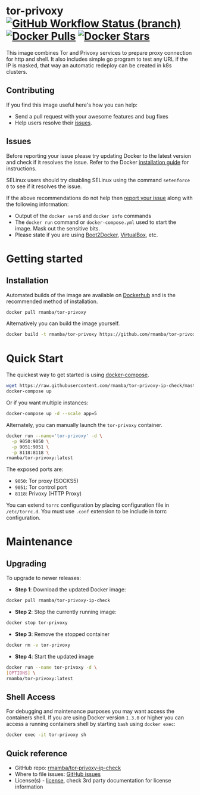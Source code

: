 # tor-privoxy [![GitHub Workflow Status (branch)](https://img.shields.io/github/actions/workflow/status/rmamba/tor-privoxy-ip-check/ci.yaml?branch=main)](https://github.com/rmamba/tor-privoxy-ip-check/actions/workflows/ci.yaml) [![Docker Pulls](https://badgen.net/docker/pulls/rmamba/tor-privoxy?icon=docker&label=pulls)](https://hub.docker.com/r/rmamba/tor-privoxy/) [![Docker Stars](https://badgen.net/docker/stars/rmamba/tor-privoxy?icon=docker&label=stars)](https://hub.docker.com/r/rmamba/tor-privoxy/)

This image combines Tor and Privoxy services to prepare proxy connection for http and shell.
It also includes simple go program to test any URL if the IP is masked, that way an automatic redeploy 
can be created in k8s clusters.

## Contributing

If you find this image useful here's how you can help:

- Send a pull request with your awesome features and bug fixes
- Help users resolve their [issues](../../issues?q=is%3Aopen+is%3Aissue).

## Issues

Before reporting your issue please try updating Docker to the latest version and check if it resolves the issue. Refer to the Docker [installation guide](https://docs.docker.com/installation) for instructions.

SELinux users should try disabling SELinux using the command `setenforce 0` to see if it resolves the issue.

If the above recommendations do not help then [report your issue](../../issues/new) along with the following information:

- Output of the `docker vers6` and `docker info` commands
- The `docker run` command or `docker-compose.yml` used to start the image. Mask out the sensitive bits.
- Please state if you are using [Boot2Docker](http://www.boot2docker.io), [VirtualBox](https://www.virtualbox.org), etc.

# Getting started

## Installation

Automated builds of the image are available on [Dockerhub](https://hub.docker.com/r/rmamba/tor-privoxy-ip-check) and is the recommended method of installation.

```bash
docker pull rmamba/tor-privoxy
```

Alternatively you can build the image yourself.

```bash
docker build -t rmamba/tor-privoxy https://github.com/rmamba/tor-privoxy-ip-check.git#main
```


# Quick Start

The quickest way to get started is using [docker-compose](https://docs.docker.com/compose/).

```bash
wget https://raw.githubusercontent.com/rmamba/tor-privoxy-ip-check/master/docker-compose.yml
docker-compose up
```

Or if you want multiple instances:
```bash
docker-compose up -d --scale app=5
```

Alternately, you can manually launch the `tor-privoxy` container.

```bash
docker run --name='tor-privoxy' -d \
  -p 9050:9050 \
  -p 9051:9051 \
  -p 8118:8118 \
rmamba/tor-privoxy:latest
```

The exposed ports are:
* <code>9050</code>: Tor proxy (SOCKS5)
* <code>9051</code>: Tor control port
* <code>8118</code>: Privoxy (HTTP Proxy)

You can extend <code>torrc</code> configuration by placing configuration file in <code>/etc/torrc.d</code>.
You must use <code>.conf</code> extension to be include in torrc configuration.

# Maintenance

## Upgrading

To upgrade to newer releases:

- **Step 1**: Download the updated Docker image:
```bash
docker pull rmamba/tor-privoxy-ip-check
```

- **Step 2**: Stop the currently running image:
```bash
docker stop tor-privoxy
```

- **Step 3**: Remove the stopped container
```bash
docker rm -v tor-privoxy
```

- **Step 4**: Start the updated image
```bash
docker run --name tor-privoxy -d \
[OPTIONS] \
rmamba/tor-privoxy:latest
```

## Shell Access

For debugging and maintenance purposes you may want access the containers shell. If you are using Docker version `1.3.0` or higher you can access a running containers shell by starting `bash` using `docker exec`:

```bash
docker exec -it tor-privoxy sh
```

## Quick reference
* GitHub repo: [rmamba/tor-privoxy-ip-check](https://github.com/rmamba/tor-privoxy-ip-check)
* Where to file issues: [GitHub issues](https://github.com/rmamba/tor-privoxy-ip-check/issues)
* License(s) - [license](https://github.com/rmamba/tor-privoxy-ip-check/blob/main/LICENSE), check 3rd party documentation for license information
